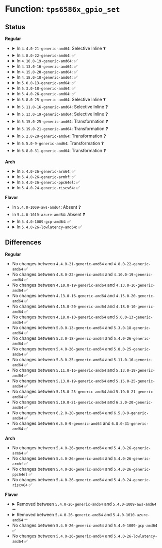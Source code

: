 # Function: <code>tps6586x_gpio_set</code>

## Status
<b>Regular</b>
<ul>
<li>
<details>
<summary>In <code>4.4.0-21-generic-amd64</code>: Selective Inline ❓</summary>

```c
void tps6586x_gpio_set(struct gpio_chip * gc, unsigned int offset, int value)
```

```json
{
  "name": "tps6586x_gpio_set",
  "collision_type": "Unique Static",
  "inline_type": "Selective",
  "funcs": [
    {
      "addr": 18446744071583217968,
      "name": "tps6586x_gpio_set",
      "external": false,
      "loc": "drivers/gpio/gpio-tps6586x.c:59",
      "file": "drivers/gpio/gpio-tps6586x.c",
      "inline": "not declared, inlined",
      "caller_inline": [
        "drivers/gpio/gpio-tps6586x.c:tps6586x_gpio_output"
      ],
      "caller_func": []
    }
  ],
  "symbols": [
    {
      "addr": 18446744071583217968,
      "name": "tps6586x_gpio_set",
      "section": ".text",
      "bind": "STB_LOCAL",
      "size": 47
    }
  ]
}
```
</details>
</li>
<li>
<details>
<summary>In <code>4.8.0-22-generic-amd64</code>: ✅</summary>

```c
void tps6586x_gpio_set(struct gpio_chip * gc, unsigned int offset, int value)
```

```json
{
  "name": "tps6586x_gpio_set",
  "collision_type": "Unique Static",
  "inline_type": "No",
  "funcs": [
    {
      "addr": 18446744071583525072,
      "name": "tps6586x_gpio_set",
      "external": false,
      "loc": "drivers/gpio/gpio-tps6586x.c:54",
      "file": "drivers/gpio/gpio-tps6586x.c",
      "inline": "seen, unknown",
      "caller_inline": [],
      "caller_func": [
        "drivers/gpio/gpio-tps6586x.c:tps6586x_gpio_output"
      ]
    }
  ],
  "symbols": [
    {
      "addr": 18446744071583525072,
      "name": "tps6586x_gpio_set",
      "section": ".text",
      "bind": "STB_LOCAL",
      "size": 68
    }
  ]
}
```
</details>
</li>
<li>
<details>
<summary>In <code>4.10.0-19-generic-amd64</code>: ✅</summary>

```c
void tps6586x_gpio_set(struct gpio_chip * gc, unsigned int offset, int value)
```

```json
{
  "name": "tps6586x_gpio_set",
  "collision_type": "Unique Static",
  "inline_type": "No",
  "funcs": [
    {
      "addr": 18446744071583662704,
      "name": "tps6586x_gpio_set",
      "external": false,
      "loc": "drivers/gpio/gpio-tps6586x.c:54",
      "file": "drivers/gpio/gpio-tps6586x.c",
      "inline": "seen, unknown",
      "caller_inline": [],
      "caller_func": [
        "drivers/gpio/gpio-tps6586x.c:tps6586x_gpio_output"
      ]
    }
  ],
  "symbols": [
    {
      "addr": 18446744071583662704,
      "name": "tps6586x_gpio_set",
      "section": ".text",
      "bind": "STB_LOCAL",
      "size": 68
    }
  ]
}
```
</details>
</li>
<li>
<details>
<summary>In <code>4.13.0-16-generic-amd64</code>: ✅</summary>

```c
void tps6586x_gpio_set(struct gpio_chip * gc, unsigned int offset, int value)
```

```json
{
  "name": "tps6586x_gpio_set",
  "collision_type": "Unique Static",
  "inline_type": "No",
  "funcs": [
    {
      "addr": 18446744071583702736,
      "name": "tps6586x_gpio_set",
      "external": false,
      "loc": "drivers/gpio/gpio-tps6586x.c:54",
      "file": "drivers/gpio/gpio-tps6586x.c",
      "inline": "seen, unknown",
      "caller_inline": [],
      "caller_func": [
        "drivers/gpio/gpio-tps6586x.c:tps6586x_gpio_output"
      ]
    }
  ],
  "symbols": [
    {
      "addr": 18446744071583702736,
      "name": "tps6586x_gpio_set",
      "section": ".text",
      "bind": "STB_LOCAL",
      "size": 68
    }
  ]
}
```
</details>
</li>
<li>
<details>
<summary>In <code>4.15.0-20-generic-amd64</code>: ✅</summary>

```c
void tps6586x_gpio_set(struct gpio_chip * gc, unsigned int offset, int value)
```

```json
{
  "name": "tps6586x_gpio_set",
  "collision_type": "Unique Static",
  "inline_type": "No",
  "funcs": [
    {
      "addr": 18446744071583959232,
      "name": "tps6586x_gpio_set",
      "external": false,
      "loc": "drivers/gpio/gpio-tps6586x.c:54",
      "file": "drivers/gpio/gpio-tps6586x.c",
      "inline": "seen, unknown",
      "caller_inline": [],
      "caller_func": [
        "drivers/gpio/gpio-tps6586x.c:tps6586x_gpio_output"
      ]
    }
  ],
  "symbols": [
    {
      "addr": 18446744071583959232,
      "name": "tps6586x_gpio_set",
      "section": ".text",
      "bind": "STB_LOCAL",
      "size": 68
    }
  ]
}
```
</details>
</li>
<li>
<details>
<summary>In <code>4.18.0-10-generic-amd64</code>: ✅</summary>

```c
void tps6586x_gpio_set(struct gpio_chip * gc, unsigned int offset, int value)
```

```json
{
  "name": "tps6586x_gpio_set",
  "collision_type": "Unique Static",
  "inline_type": "No",
  "funcs": [
    {
      "addr": 18446744071584153776,
      "name": "tps6586x_gpio_set",
      "external": false,
      "loc": "drivers/gpio/gpio-tps6586x.c:54",
      "file": "drivers/gpio/gpio-tps6586x.c",
      "inline": "seen, unknown",
      "caller_inline": [],
      "caller_func": [
        "drivers/gpio/gpio-tps6586x.c:tps6586x_gpio_output"
      ]
    }
  ],
  "symbols": [
    {
      "addr": 18446744071584153776,
      "name": "tps6586x_gpio_set",
      "section": ".text",
      "bind": "STB_LOCAL",
      "size": 68
    }
  ]
}
```
</details>
</li>
<li>
<details>
<summary>In <code>5.0.0-13-generic-amd64</code>: ✅</summary>

```c
void tps6586x_gpio_set(struct gpio_chip * gc, unsigned int offset, int value)
```

```json
{
  "name": "tps6586x_gpio_set",
  "collision_type": "Unique Static",
  "inline_type": "No",
  "funcs": [
    {
      "addr": 18446744071584241504,
      "name": "tps6586x_gpio_set",
      "external": false,
      "loc": "drivers/gpio/gpio-tps6586x.c:43",
      "file": "drivers/gpio/gpio-tps6586x.c",
      "inline": "seen, unknown",
      "caller_inline": [],
      "caller_func": [
        "drivers/gpio/gpio-tps6586x.c:tps6586x_gpio_output"
      ]
    }
  ],
  "symbols": [
    {
      "addr": 18446744071584241504,
      "name": "tps6586x_gpio_set",
      "section": ".text",
      "bind": "STB_LOCAL",
      "size": 68
    }
  ]
}
```
</details>
</li>
<li>
<details>
<summary>In <code>5.3.0-18-generic-amd64</code>: ✅</summary>

```c
void tps6586x_gpio_set(struct gpio_chip * gc, unsigned int offset, int value)
```

```json
{
  "name": "tps6586x_gpio_set",
  "collision_type": "Unique Static",
  "inline_type": "No",
  "funcs": [
    {
      "addr": 18446744071584431680,
      "name": "tps6586x_gpio_set",
      "external": false,
      "loc": "drivers/gpio/gpio-tps6586x.c:43",
      "file": "drivers/gpio/gpio-tps6586x.c",
      "inline": "seen, unknown",
      "caller_inline": [],
      "caller_func": [
        "drivers/gpio/gpio-tps6586x.c:tps6586x_gpio_output"
      ]
    }
  ],
  "symbols": [
    {
      "addr": 18446744071584431680,
      "name": "tps6586x_gpio_set",
      "section": ".text",
      "bind": "STB_LOCAL",
      "size": 68
    }
  ]
}
```
</details>
</li>
<li>
<details>
<summary>In <code>5.4.0-26-generic-amd64</code>: ✅</summary>

```c
void tps6586x_gpio_set(struct gpio_chip * gc, unsigned int offset, int value)
```

```json
{
  "name": "tps6586x_gpio_set",
  "collision_type": "Unique Static",
  "inline_type": "No",
  "funcs": [
    {
      "addr": 18446744071584568464,
      "name": "tps6586x_gpio_set",
      "external": false,
      "loc": "drivers/gpio/gpio-tps6586x.c:43",
      "file": "drivers/gpio/gpio-tps6586x.c",
      "inline": "seen, unknown",
      "caller_inline": [],
      "caller_func": [
        "drivers/gpio/gpio-tps6586x.c:tps6586x_gpio_output"
      ]
    }
  ],
  "symbols": [
    {
      "addr": 18446744071584568464,
      "name": "tps6586x_gpio_set",
      "section": ".text",
      "bind": "STB_LOCAL",
      "size": 68
    }
  ]
}
```
</details>
</li>
<li>
<details>
<summary>In <code>5.8.0-25-generic-amd64</code>: Selective Inline ❓</summary>

```c
void tps6586x_gpio_set(struct gpio_chip * gc, unsigned int offset, int value)
```

```json
{
  "name": "tps6586x_gpio_set",
  "collision_type": "Unique Static",
  "inline_type": "Selective",
  "funcs": [
    {
      "addr": 18446744071585243289,
      "name": "tps6586x_gpio_set",
      "external": false,
      "loc": "drivers/gpio/gpio-tps6586x.c:43",
      "file": "drivers/gpio/gpio-tps6586x.c",
      "inline": "not declared, inlined",
      "caller_inline": [
        "drivers/gpio/gpio-tps6586x.c:tps6586x_gpio_output"
      ],
      "caller_func": []
    }
  ],
  "symbols": [
    {
      "addr": 18446744071585242928,
      "name": "tps6586x_gpio_set",
      "section": ".text",
      "bind": "STB_LOCAL",
      "size": 68
    }
  ]
}
```
</details>
</li>
<li>
<details>
<summary>In <code>5.11.0-16-generic-amd64</code>: Selective Inline ❓</summary>

```c
void tps6586x_gpio_set(struct gpio_chip * gc, unsigned int offset, int value)
```

```json
{
  "name": "tps6586x_gpio_set",
  "collision_type": "Unique Static",
  "inline_type": "Selective",
  "funcs": [
    {
      "addr": 18446744071585400777,
      "name": "tps6586x_gpio_set",
      "external": false,
      "loc": "drivers/gpio/gpio-tps6586x.c:43",
      "file": "drivers/gpio/gpio-tps6586x.c",
      "inline": "not declared, inlined",
      "caller_inline": [
        "drivers/gpio/gpio-tps6586x.c:tps6586x_gpio_output"
      ],
      "caller_func": []
    }
  ],
  "symbols": [
    {
      "addr": 18446744071585400416,
      "name": "tps6586x_gpio_set",
      "section": ".text",
      "bind": "STB_LOCAL",
      "size": 68
    }
  ]
}
```
</details>
</li>
<li>
<details>
<summary>In <code>5.13.0-19-generic-amd64</code>: Selective Inline ❓</summary>

```c
void tps6586x_gpio_set(struct gpio_chip * gc, unsigned int offset, int value)
```

```json
{
  "name": "tps6586x_gpio_set",
  "collision_type": "Unique Static",
  "inline_type": "Selective",
  "funcs": [
    {
      "addr": 18446744071585283481,
      "name": "tps6586x_gpio_set",
      "external": false,
      "loc": "drivers/gpio/gpio-tps6586x.c:43",
      "file": "drivers/gpio/gpio-tps6586x.c",
      "inline": "not declared, inlined",
      "caller_inline": [
        "drivers/gpio/gpio-tps6586x.c:tps6586x_gpio_output"
      ],
      "caller_func": []
    }
  ],
  "symbols": [
    {
      "addr": 18446744071585283120,
      "name": "tps6586x_gpio_set",
      "section": ".text",
      "bind": "STB_LOCAL",
      "size": 68
    }
  ]
}
```
</details>
</li>
<li>
<details>
<summary>In <code>5.15.0-25-generic-amd64</code>: Transformation ❓</summary>

```c
void tps6586x_gpio_set(struct gpio_chip * gc, unsigned int offset, int value)
```

```json
{
  "name": "tps6586x_gpio_set",
  "collision_type": "Unique Static",
  "inline_type": "No",
  "funcs": [
    {
      "addr": 0,
      "name": "tps6586x_gpio_set",
      "external": false,
      "loc": "drivers/gpio/gpio-tps6586x.c:43",
      "file": "drivers/gpio/gpio-tps6586x.c",
      "inline": "seen, unknown",
      "caller_inline": [],
      "caller_func": [
        "drivers/gpio/gpio-tps6586x.c:tps6586x_gpio_output"
      ]
    }
  ],
  "symbols": [
    {
      "addr": 18446744071585739824,
      "name": "tps6586x_gpio_set",
      "section": ".text",
      "bind": "STB_LOCAL",
      "size": 97
    },
    {
      "addr": 18446744071592356509,
      "name": "tps6586x_gpio_set.cold",
      "section": ".text",
      "bind": "STB_LOCAL",
      "size": 57
    }
  ]
}
```
</details>
</li>
<li>
<details>
<summary>In <code>5.19.0-21-generic-amd64</code>: Transformation ❓</summary>

```c
void tps6586x_gpio_set(struct gpio_chip * gc, unsigned int offset, int value)
```

```json
{
  "name": "tps6586x_gpio_set",
  "collision_type": "Unique Static",
  "inline_type": "No",
  "funcs": [
    {
      "addr": 0,
      "name": "tps6586x_gpio_set",
      "external": false,
      "loc": "drivers/gpio/gpio-tps6586x.c:43",
      "file": "drivers/gpio/gpio-tps6586x.c",
      "inline": "seen, unknown",
      "caller_inline": [],
      "caller_func": [
        "drivers/gpio/gpio-tps6586x.c:tps6586x_gpio_output"
      ]
    }
  ],
  "symbols": [
    {
      "addr": 18446744071586922560,
      "name": "tps6586x_gpio_set",
      "section": ".text",
      "bind": "STB_LOCAL",
      "size": 111
    },
    {
      "addr": 18446744071594219008,
      "name": "tps6586x_gpio_set.cold",
      "section": ".text",
      "bind": "STB_LOCAL",
      "size": 57
    }
  ]
}
```
</details>
</li>
<li>
<details>
<summary>In <code>6.2.0-20-generic-amd64</code>: Transformation ❓</summary>

```c
void tps6586x_gpio_set(struct gpio_chip * gc, unsigned int offset, int value)
```

```json
{
  "name": "tps6586x_gpio_set",
  "collision_type": "Unique Static",
  "inline_type": "No",
  "funcs": [
    {
      "addr": 0,
      "name": "tps6586x_gpio_set",
      "external": false,
      "loc": "drivers/gpio/gpio-tps6586x.c:43",
      "file": "drivers/gpio/gpio-tps6586x.c",
      "inline": "seen, unknown",
      "caller_inline": [],
      "caller_func": [
        "drivers/gpio/gpio-tps6586x.c:tps6586x_gpio_output"
      ]
    }
  ],
  "symbols": [
    {
      "addr": 18446744071588078272,
      "name": "tps6586x_gpio_set",
      "section": ".text",
      "bind": "STB_LOCAL",
      "size": 111
    },
    {
      "addr": 18446744071596207163,
      "name": "tps6586x_gpio_set.cold",
      "section": ".text",
      "bind": "STB_LOCAL",
      "size": 57
    }
  ]
}
```
</details>
</li>
<li>
<details>
<summary>In <code>6.5.0-9-generic-amd64</code>: Transformation ❓</summary>

```c
void tps6586x_gpio_set(struct gpio_chip * gc, unsigned int offset, int value)
```

```json
{
  "name": "tps6586x_gpio_set",
  "collision_type": "Unique Static",
  "inline_type": "No",
  "funcs": [
    {
      "addr": 0,
      "name": "tps6586x_gpio_set",
      "external": false,
      "loc": "drivers/gpio/gpio-tps6586x.c:43",
      "file": "drivers/gpio/gpio-tps6586x.c",
      "inline": "seen, unknown",
      "caller_inline": [],
      "caller_func": [
        "drivers/gpio/gpio-tps6586x.c:tps6586x_gpio_output"
      ]
    }
  ],
  "symbols": [
    {
      "addr": 18446744071588352800,
      "name": "tps6586x_gpio_set",
      "section": ".text",
      "bind": "STB_LOCAL",
      "size": 102
    },
    {
      "addr": 18446744071596732205,
      "name": "tps6586x_gpio_set.cold",
      "section": ".text",
      "bind": "STB_LOCAL",
      "size": 51
    }
  ]
}
```
</details>
</li>
<li>
<details>
<summary>In <code>6.8.0-31-generic-amd64</code>: Transformation ❓</summary>

```c
void tps6586x_gpio_set(struct gpio_chip * gc, unsigned int offset, int value)
```

```json
{
  "name": "tps6586x_gpio_set",
  "collision_type": "Unique Static",
  "inline_type": "No",
  "funcs": [
    {
      "addr": 0,
      "name": "tps6586x_gpio_set",
      "external": false,
      "loc": "drivers/gpio/gpio-tps6586x.c:43",
      "file": "drivers/gpio/gpio-tps6586x.c",
      "inline": "seen, unknown",
      "caller_inline": [],
      "caller_func": [
        "drivers/gpio/gpio-tps6586x.c:tps6586x_gpio_output"
      ]
    }
  ],
  "symbols": [
    {
      "addr": 18446744071588647376,
      "name": "tps6586x_gpio_set",
      "section": ".text",
      "bind": "STB_LOCAL",
      "size": 102
    },
    {
      "addr": 18446744071597640633,
      "name": "tps6586x_gpio_set.cold",
      "section": ".text",
      "bind": "STB_LOCAL",
      "size": 51
    }
  ]
}
```
</details>
</li>
</ul>
<b>Arch</b>
<ul>
<li>
<details>
<summary>In <code>5.4.0-26-generic-arm64</code>: ✅</summary>

```c
void tps6586x_gpio_set(struct gpio_chip * gc, unsigned int offset, int value)
```

```json
{
  "name": "tps6586x_gpio_set",
  "collision_type": "Unique Static",
  "inline_type": "No",
  "funcs": [
    {
      "addr": 18446603336496798368,
      "name": "tps6586x_gpio_set",
      "external": false,
      "loc": "drivers/gpio/gpio-tps6586x.c:43",
      "file": "drivers/gpio/gpio-tps6586x.c",
      "inline": "seen, unknown",
      "caller_inline": [],
      "caller_func": [
        "drivers/gpio/gpio-tps6586x.c:tps6586x_gpio_output"
      ]
    }
  ],
  "symbols": [
    {
      "addr": 18446603336496798368,
      "name": "tps6586x_gpio_set",
      "section": ".text",
      "bind": "STB_LOCAL",
      "size": 84
    }
  ]
}
```
</details>
</li>
<li>
<details>
<summary>In <code>5.4.0-26-generic-armhf</code>: ✅</summary>

```c
void tps6586x_gpio_set(struct gpio_chip * gc, unsigned int offset, int value)
```

```json
{
  "name": "tps6586x_gpio_set",
  "collision_type": "Unique Static",
  "inline_type": "No",
  "funcs": [
    {
      "addr": 3230080752,
      "name": "tps6586x_gpio_set",
      "external": false,
      "loc": "drivers/gpio/gpio-tps6586x.c:43",
      "file": "drivers/gpio/gpio-tps6586x.c",
      "inline": "seen, unknown",
      "caller_inline": [],
      "caller_func": [
        "drivers/gpio/gpio-tps6586x.c:tps6586x_gpio_output"
      ]
    }
  ],
  "symbols": [
    {
      "addr": 3230080752,
      "name": "tps6586x_gpio_set",
      "section": ".text",
      "bind": "STB_LOCAL",
      "size": 68
    }
  ]
}
```
</details>
</li>
<li>
<details>
<summary>In <code>5.4.0-26-generic-ppc64el</code>: ✅</summary>

```c
void tps6586x_gpio_set(struct gpio_chip * gc, unsigned int offset, int value)
```

```json
{
  "name": "tps6586x_gpio_set",
  "collision_type": "Unique Static",
  "inline_type": "No",
  "funcs": [
    {
      "addr": 13835058055290867968,
      "name": "tps6586x_gpio_set",
      "external": false,
      "loc": "drivers/gpio/gpio-tps6586x.c:43",
      "file": "drivers/gpio/gpio-tps6586x.c",
      "inline": "seen, unknown",
      "caller_inline": [],
      "caller_func": [
        "drivers/gpio/gpio-tps6586x.c:tps6586x_gpio_output"
      ]
    }
  ],
  "symbols": [
    {
      "addr": 13835058055290867968,
      "name": "tps6586x_gpio_set",
      "section": ".text",
      "bind": "STB_LOCAL",
      "size": 112
    }
  ]
}
```
</details>
</li>
<li>
<details>
<summary>In <code>5.4.0-24-generic-riscv64</code>: ✅</summary>

```c
void tps6586x_gpio_set(struct gpio_chip * gc, unsigned int offset, int value)
```

```json
{
  "name": "tps6586x_gpio_set",
  "collision_type": "Unique Static",
  "inline_type": "No",
  "funcs": [
    {
      "addr": 18446743936275515518,
      "name": "tps6586x_gpio_set",
      "external": false,
      "loc": "drivers/gpio/gpio-tps6586x.c:43",
      "file": "drivers/gpio/gpio-tps6586x.c",
      "inline": "seen, unknown",
      "caller_inline": [],
      "caller_func": [
        "drivers/gpio/gpio-tps6586x.c:tps6586x_gpio_output"
      ]
    }
  ],
  "symbols": [
    {
      "addr": 18446743936275515518,
      "name": "tps6586x_gpio_set",
      "section": ".text",
      "bind": "STB_LOCAL",
      "size": 88
    }
  ]
}
```
</details>
</li>
</ul>
<b>Flavor</b>
<ul>
<li>
In <code>5.4.0-1009-aws-amd64</code>: Absent ❓
</li>
<li>
In <code>5.4.0-1010-azure-amd64</code>: Absent ❓
</li>
<li>
<details>
<summary>In <code>5.4.0-1009-gcp-amd64</code>: ✅</summary>

```c
void tps6586x_gpio_set(struct gpio_chip * gc, unsigned int offset, int value)
```

```json
{
  "name": "tps6586x_gpio_set",
  "collision_type": "Unique Static",
  "inline_type": "No",
  "funcs": [
    {
      "addr": 18446744071584520128,
      "name": "tps6586x_gpio_set",
      "external": false,
      "loc": "drivers/gpio/gpio-tps6586x.c:43",
      "file": "drivers/gpio/gpio-tps6586x.c",
      "inline": "seen, unknown",
      "caller_inline": [],
      "caller_func": [
        "drivers/gpio/gpio-tps6586x.c:tps6586x_gpio_output"
      ]
    }
  ],
  "symbols": [
    {
      "addr": 18446744071584520128,
      "name": "tps6586x_gpio_set",
      "section": ".text",
      "bind": "STB_LOCAL",
      "size": 68
    }
  ]
}
```
</details>
</li>
<li>
<details>
<summary>In <code>5.4.0-26-lowlatency-amd64</code>: ✅</summary>

```c
void tps6586x_gpio_set(struct gpio_chip * gc, unsigned int offset, int value)
```

```json
{
  "name": "tps6586x_gpio_set",
  "collision_type": "Unique Static",
  "inline_type": "No",
  "funcs": [
    {
      "addr": 18446744071584626400,
      "name": "tps6586x_gpio_set",
      "external": false,
      "loc": "drivers/gpio/gpio-tps6586x.c:43",
      "file": "drivers/gpio/gpio-tps6586x.c",
      "inline": "seen, unknown",
      "caller_inline": [],
      "caller_func": [
        "drivers/gpio/gpio-tps6586x.c:tps6586x_gpio_output"
      ]
    }
  ],
  "symbols": [
    {
      "addr": 18446744071584626400,
      "name": "tps6586x_gpio_set",
      "section": ".text",
      "bind": "STB_LOCAL",
      "size": 68
    }
  ]
}
```
</details>
</li>
</ul>

## Differences
<b>Regular</b>
<ul>
<li>
No changes between <code>4.4.0-21-generic-amd64</code> and <code>4.8.0-22-generic-amd64</code> ✅
</li>
<li>
No changes between <code>4.8.0-22-generic-amd64</code> and <code>4.10.0-19-generic-amd64</code> ✅
</li>
<li>
No changes between <code>4.10.0-19-generic-amd64</code> and <code>4.13.0-16-generic-amd64</code> ✅
</li>
<li>
No changes between <code>4.13.0-16-generic-amd64</code> and <code>4.15.0-20-generic-amd64</code> ✅
</li>
<li>
No changes between <code>4.15.0-20-generic-amd64</code> and <code>4.18.0-10-generic-amd64</code> ✅
</li>
<li>
No changes between <code>4.18.0-10-generic-amd64</code> and <code>5.0.0-13-generic-amd64</code> ✅
</li>
<li>
No changes between <code>5.0.0-13-generic-amd64</code> and <code>5.3.0-18-generic-amd64</code> ✅
</li>
<li>
No changes between <code>5.3.0-18-generic-amd64</code> and <code>5.4.0-26-generic-amd64</code> ✅
</li>
<li>
No changes between <code>5.4.0-26-generic-amd64</code> and <code>5.8.0-25-generic-amd64</code> ✅
</li>
<li>
No changes between <code>5.8.0-25-generic-amd64</code> and <code>5.11.0-16-generic-amd64</code> ✅
</li>
<li>
No changes between <code>5.11.0-16-generic-amd64</code> and <code>5.13.0-19-generic-amd64</code> ✅
</li>
<li>
No changes between <code>5.13.0-19-generic-amd64</code> and <code>5.15.0-25-generic-amd64</code> ✅
</li>
<li>
No changes between <code>5.15.0-25-generic-amd64</code> and <code>5.19.0-21-generic-amd64</code> ✅
</li>
<li>
No changes between <code>5.19.0-21-generic-amd64</code> and <code>6.2.0-20-generic-amd64</code> ✅
</li>
<li>
No changes between <code>6.2.0-20-generic-amd64</code> and <code>6.5.0-9-generic-amd64</code> ✅
</li>
<li>
No changes between <code>6.5.0-9-generic-amd64</code> and <code>6.8.0-31-generic-amd64</code> ✅
</li>
</ul>
<b>Arch</b>
<ul>
<li>
No changes between <code>5.4.0-26-generic-amd64</code> and <code>5.4.0-26-generic-arm64</code> ✅
</li>
<li>
No changes between <code>5.4.0-26-generic-amd64</code> and <code>5.4.0-26-generic-armhf</code> ✅
</li>
<li>
No changes between <code>5.4.0-26-generic-amd64</code> and <code>5.4.0-26-generic-ppc64el</code> ✅
</li>
<li>
No changes between <code>5.4.0-26-generic-amd64</code> and <code>5.4.0-24-generic-riscv64</code> ✅
</li>
</ul>
<b>Flavor</b>
<ul>
<li>
<details>
<summary>Removed between <code>5.4.0-26-generic-amd64</code> and <code>5.4.0-1009-aws-amd64</code> ➖</summary>

```c
void tps6586x_gpio_set(struct gpio_chip * gc, unsigned int offset, int value)
```
</details>
</li>
<li>
<details>
<summary>Removed between <code>5.4.0-26-generic-amd64</code> and <code>5.4.0-1010-azure-amd64</code> ➖</summary>

```c
void tps6586x_gpio_set(struct gpio_chip * gc, unsigned int offset, int value)
```
</details>
</li>
<li>
No changes between <code>5.4.0-26-generic-amd64</code> and <code>5.4.0-1009-gcp-amd64</code> ✅
</li>
<li>
No changes between <code>5.4.0-26-generic-amd64</code> and <code>5.4.0-26-lowlatency-amd64</code> ✅
</li>
</ul>

